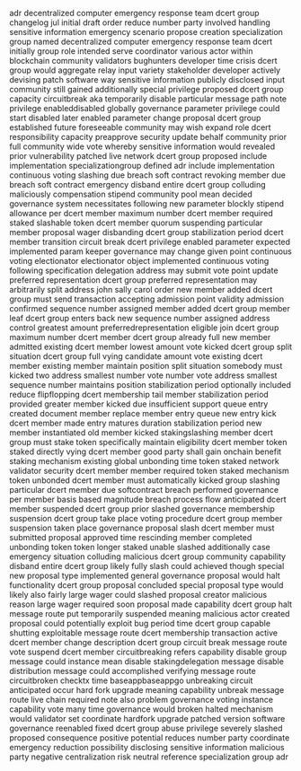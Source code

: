adr decentralized computer emergency response team dcert group changelog jul initial draft order reduce number party involved handling sensitive information emergency scenario propose creation specialization group named decentralized computer emergency response team dcert initially group role intended serve coordinator various actor within blockchain community validators bughunters developer time crisis dcert group would aggregate relay input variety stakeholder developer actively devising patch software way sensitive information publicly disclosed input community still gained additionally special privilege proposed dcert group capacity circuitbreak aka temporarily disable particular message path note privilege enableddisabled globally governance parameter privilege could start disabled later enabled parameter change proposal dcert group established future foreseeable community may wish expand role dcert responsibility capacity preapprove security update behalf community prior full community wide vote whereby sensitive information would revealed prior vulnerability patched live network dcert group proposed include implementation specializationgroup defined adr include implementation continuous voting slashing due breach soft contract revoking member due breach soft contract emergency disband entire dcert group colluding maliciously compensation stipend community pool mean decided governance system necessitates following new parameter blockly stipend allowance per dcert member maximum number dcert member required staked slashable token dcert member quorum suspending particular member proposal wager disbanding dcert group stabilization period dcert member transition circuit break dcert privilege enabled parameter expected implemented param keeper governance may change given point continuous voting electionator electionator object implemented continuous voting following specification delegation address may submit vote point update preferred representation dcert group preferred representation may arbitrarily split address john sally carol order new member added dcert group must send transaction accepting admission point validity admission confirmed sequence number assigned member added dcert group member leaf dcert group enters back new sequence number assigned address control greatest amount preferredrepresentation eligible join dcert group maximum number dcert member dcert group already full new member admitted existing dcert member lowest amount vote kicked dcert group split situation dcert group full vying candidate amount vote existing dcert member existing member maintain position split situation somebody must kicked two address smallest number vote number vote address smallest sequence number maintains position stabilization period optionally included reduce flipflopping dcert membership tail member stabilization period provided greater member kicked due insufficient support queue entry created document member replace member entry queue new entry kick dcert member made entry matures duration stabilization period new member instantiated old member kicked stakingslashing member dcert group must stake token specifically maintain eligibility dcert member token staked directly vying dcert member good party shall gain onchain benefit staking mechanism existing global unbonding time token staked network validator security dcert member member required token staked mechanism token unbonded dcert member must automatically kicked group slashing particular dcert member due softcontract breach performed governance per member basis based magnitude breach process flow anticipated dcert member suspended dcert group prior slashed governance membership suspension dcert group take place voting procedure dcert group member suspension taken place governance proposal slash dcert member must submitted proposal approved time rescinding member completed unbonding token token longer staked unable slashed additionally case emergency situation colluding malicious dcert group community capability disband entire dcert group likely fully slash could achieved though special new proposal type implemented general governance proposal would halt functionality dcert group proposal concluded special proposal type would likely also fairly large wager could slashed proposal creator malicious reason large wager required soon proposal made capability dcert group halt message route put temporarily suspended meaning malicious actor created proposal could potentially exploit bug period time dcert group capable shutting exploitable message route dcert membership transaction active dcert member change description dcert group circuit break message route vote suspend dcert member circuitbreaking refers capability disable group message could instance mean disable stakingdelegation message disable distribution message could accomplished verifying message route circuitbroken checktx time baseappbaseappgo unbreaking circuit anticipated occur hard fork upgrade meaning capability unbreak message route live chain required note also problem governance voting instance capability vote many time governance would broken halted mechanism would validator set coordinate hardfork upgrade patched version software governance reenabled fixed dcert group abuse privilege severely slashed proposed consequence positive potential reduces number party coordinate emergency reduction possibility disclosing sensitive information malicious party negative centralization risk neutral reference specialization group adr